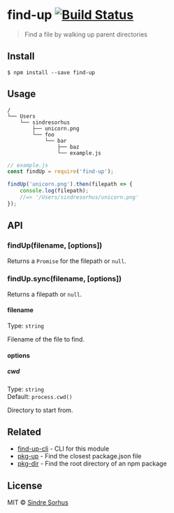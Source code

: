 # find-up [![Build Status](https://travis-ci.org/sindresorhus/find-up.svg?branch=master)](https://travis-ci.org/sindresorhus/find-up)

> Find a file by walking up parent directories


## Install

```
$ npm install --save find-up
```


## Usage

```
/
└── Users
    └── sindresorhus
        ├── unicorn.png
        └── foo
            └── bar
                ├── baz
                └── example.js
```

```js
// example.js
const findUp = require('find-up');

findUp('unicorn.png').then(filepath => {
	console.log(filepath);
	//=> '/Users/sindresorhus/unicorn.png'
});
```


## API

### findUp(filename, [options])

Returns a `Promise` for the filepath or `null`.

### findUp.sync(filename, [options])

Returns a filepath or `null`.

#### filename

Type: `string`

Filename of the file to find.

#### options

##### cwd

Type: `string`  
Default: `process.cwd()`

Directory to start from.


## Related

- [find-up-cli](https://github.com/sindresorhus/find-up-cli) - CLI for this module
- [pkg-up](https://github.com/sindresorhus/pkg-up) - Find the closest package.json file
- [pkg-dir](https://github.com/sindresorhus/pkg-dir) - Find the root directory of an npm package


## License

MIT © [Sindre Sorhus](https://sindresorhus.com)
